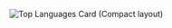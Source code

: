 ![Top Languages Card (Compact layout)](https://github-readme-stats.vercel.app/api/top-langs/?username=zizi4n5&layout=compact)
